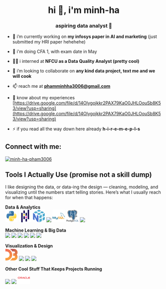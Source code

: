 <h1 align="center">hi 👋, i'm minh-ha</h1>
<h3 align="center">aspiring data analyst 🧠</h3>

- 🔭 i’m currently working on **my infosys paper in AI and marketing** (just submitted my HRI paper hehehehe)

- 🤑 i'm doing CFA 1, with exam date in May

- 👨‍💻 i interned at **NFCU as a Data Quality Analyst (pretty cool)**

- 👯 i’m looking to collaborate on **any kind data project, text me and we will cook** 

- 📫 reach me at **phamminhha3006@gmail.com**

- 📄 know about my experiences [https://drive.google.com/file/d/14Olygojkkr2PAX79KaO0JHLOouSb8K53/view?usp=sharing](https://drive.google.com/file/d/14Olygojkkr2PAX79KaO0JHLOouSb8K53/view?usp=sharing)

- ⚡ if you read all the way down here already **h-i-r-e-m-e-p-l-s**

<h2 align="left">Connect with me:</h2>
<p align="left">
<a href="https://linkedin.com/in/minh-ha-pham3006" target="blank"><img align="center" src="https://raw.githubusercontent.com/rahuldkjain/github-profile-readme-generator/master/src/images/icons/Social/linked-in-alt.svg" alt="minh-ha-pham3006" height="30" width="40" /></a>
</p>

<h2 align="left"> Tools I Actually Use (promise not a skill dump)</h2>

<p align="left">
I like designing the data, or data-ing the design — cleaning, modeling, and visualizing until the numbers start telling stories.  
Here’s what I usually reach for when that happens:
</p>

**Data & Analytics**
<br>
<a href="https://www.python.org/" target="_blank"><img src="https://raw.githubusercontent.com/devicons/devicon/master/icons/python/python-original.svg" width="40"/></a>
<a href="https://pandas.pydata.org/" target="_blank"><img src="https://raw.githubusercontent.com/devicons/devicon/2ae2a900d2f041da66e950e4d48052658d850630/icons/pandas/pandas-original.svg" width="40"/></a>
<a href="https://numpy.org/" target="_blank"><img src="https://raw.githubusercontent.com/devicons/devicon/master/icons/numpy/numpy-original.svg" width="40"/></a>
<a href="https://www.sqlite.org/" target="_blank"><img src="https://www.vectorlogo.zone/logos/sqlite/sqlite-icon.svg" width="40"/></a>
<a href="https://www.mysql.com/" target="_blank"><img src="https://raw.githubusercontent.com/devicons/devicon/master/icons/mysql/mysql-original-wordmark.svg" width="40"/></a>
<a href="https://www.postgresql.org/" target="_blank"><img src="https://raw.githubusercontent.com/devicons/devicon/master/icons/postgresql/postgresql-original-wordmark.svg" width="40"/></a>
<a href="https://www.microsoft.com/en-us/sql-server" target="_blank"><img src="https://www.svgrepo.com/show/303229/microsoft-sql-server-logo.svg" width="40"/></a>

**Machine Learning & Big Data**
<br>
<a href="https://scikit-learn.org/" target="_blank"><img src="https://upload.wikimedia.org/wikipedia/commons/0/05/Scikit_learn_logo_small.svg" width="40"/></a>
<a href="https://pytorch.org/" target="_blank"><img src="https://www.vectorlogo.zone/logos/pytorch/pytorch-icon.svg" width="40"/></a>
<a href="https://www.tensorflow.org/" target="_blank"><img src="https://www.vectorlogo.zone/logos/tensorflow/tensorflow-icon.svg" width="40"/></a>
<a href="https://hadoop.apache.org/" target="_blank"><img src="https://www.vectorlogo.zone/logos/apache_hadoop/apache_hadoop-icon.svg" width="40"/></a>
<a href="https://kafka.apache.org/" target="_blank"><img src="https://www.vectorlogo.zone/logos/apache_kafka/apache_kafka-icon.svg" width="40"/></a>
<a href="https://cassandra.apache.org/" target="_blank"><img src="https://www.vectorlogo.zone/logos/apache_cassandra/apache_cassandra-icon.svg" width="40"/></a>

**Visualization & Design**
<br>
<a href="https://d3js.org/" target="_blank"><img src="https://raw.githubusercontent.com/devicons/devicon/master/icons/d3js/d3js-original.svg" width="40"/></a>
<a href="https://seaborn.pydata.org/" target="_blank"><img src="https://seaborn.pydata.org/_images/logo-mark-lightbg.svg" width="40"/></a>
<a href="https://opencv.org/" target="_blank"><img src="https://www.vectorlogo.zone/logos/opencv/opencv-icon.svg" width="40"/></a>
<a href="https://www.figma.com/" target="_blank"><img src="https://www.vectorlogo.zone/logos/figma/figma-icon.svg" width="40"/></a>

**Other Cool Stuff That Keeps Projects Running**
<br>
<a href="https://postman.com" target="_blank"><img src="https://www.vectorlogo.zone/logos/getpostman/getpostman-icon.svg" width="40"/></a>
<a href="https://firebase.google.com/" target="_blank"><img src="https://www.vectorlogo.zone/logos/firebase/firebase-icon.svg" width="40"/></a>
<a href="https://www.oracle.com/" target="_blank"><img src="https://raw.githubusercontent.com/devicons/devicon/master/icons/oracle/oracle-original.svg" width="40"/></a>
